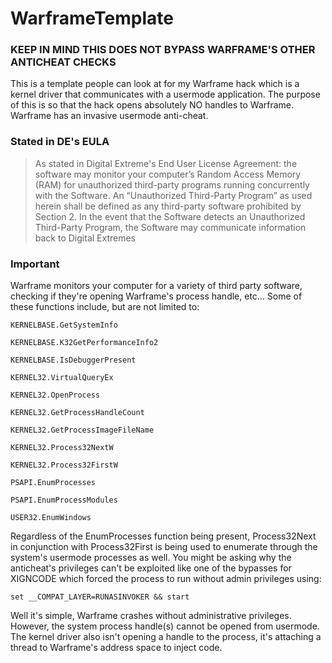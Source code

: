 # WarframeTemplate
### KEEP IN MIND THIS DOES NOT BYPASS WARFRAME'S OTHER ANTICHEAT CHECKS
This is a template people can look at for my Warframe hack which is a kernel driver that communicates with a usermode application.
The purpose of this is so that the hack opens absolutely NO handles to Warframe. Warframe has an invasive usermode anti-cheat.

### Stated in DE's EULA
> As stated in Digital Extreme's End User License Agreement: 
> the software may monitor your computer’s Random Access Memory (RAM) for unauthorized third-party programs running concurrently 
> with the Software. An “Unauthorized Third-Party Program” as used herein shall be defined as any third-party software prohibited 
> by Section 2. In the event that the Software detects an Unauthorized Third-Party Program, the Software may communicate 
> information back to Digital Extremes

### Important

Warframe monitors your computer for a variety of third party software, checking if they're opening Warframe's process handle, etc... Some of these functions include, but are not limited to:

```
KERNELBASE.GetSystemInfo

KERNELBASE.K32GetPerformanceInfo2

KERNELBASE.IsDebuggerPresent

KERNEL32.VirtualQueryEx

KERNEL32.OpenProcess

KERNEL32.GetProcessHandleCount

KERNEL32.GetProcessImageFileName

KERNEL32.Process32NextW

KERNEL32.Process32FirstW

PSAPI.EnumProcesses

PSAPI.EnumProcessModules

USER32.EnumWindows
```

Regardless of the EnumProcesses function being present, Process32Next in conjunction with Process32First is being used to enumerate through the system's usermode processes as well. You might be asking why the anticheat's privileges can't be exploited like one of the bypasses for XIGNCODE which forced the process to run without admin privileges using: 

``` set __COMPAT_LAYER=RUNASINVOKER && start ```

Well it's simple, Warframe crashes without administrative privileges. However, the system process handle(s) cannot be opened from usermode. The kernel driver also isn't opening a handle to the process, it's attaching a thread to Warframe's address space to inject code.
